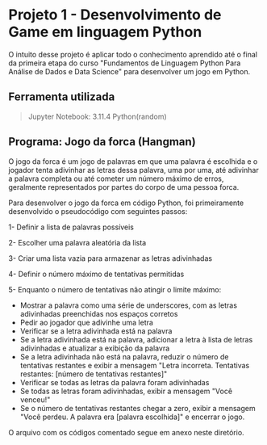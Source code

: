 # Projeto 1 - Desenvolvimento de Game em linguagem Python

O intuito desse projeto é aplicar todo o conhecimento aprendido até o final da primeira etapa do curso "Fundamentos de Linguagem Python Para Análise de Dados e Data Science" para desenvolver um jogo em Python.

## Ferramenta utilizada

> Jupyter Notebook: 3.11.4
> Python(random)

## Programa: Jogo da forca (Hangman)

O jogo da forca é um jogo de palavras em que uma palavra é escolhida e o jogador tenta adivinhar as letras dessa palavra, uma por uma, até adivinhar a palavra completa ou até cometer um número máximo de erros, geralmente representados por partes do corpo de uma pessoa forca. 

Para desenvolver o jogo da forca em código Python, foi primeiramente desenvolvido o pseudocódigo com seguintes passos:

1- Definir a lista de palavras possíveis

2- Escolher uma palavra aleatória da lista

3- Criar uma lista vazia para armazenar as letras adivinhadas

4- Definir o número máximo de tentativas permitidas

5- Enquanto o número de tentativas não atingir o limite máximo:
  
* Mostrar a palavra como uma série de underscores, com as letras adivinhadas preenchidas nos espaços corretos
* Pedir ao jogador que adivinhe uma letra
* Verificar se a letra adivinhada está na palavra
* Se a letra adivinhada está na palavra, adicionar a letra à lista de letras adivinhadas e atualizar a exibição da palavra
* Se a letra adivinhada não está na palavra, reduzir o número de tentativas restantes e exibir a mensagem "Letra incorreta. Tentativas restantes: [número de tentativas restantes]"
* Verificar se todas as letras da palavra foram adivinhadas
* Se todas as letras foram adivinhadas, exibir a mensagem "Você venceu!"
* Se o número de tentativas restantes chegar a zero, exibir a mensagem "Você perdeu. A palavra era [palavra escolhida]" e encerrar o jogo.


O arquivo com os códigos comentado segue em anexo neste diretório.
